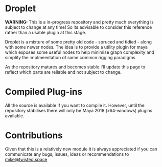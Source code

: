 Droplet
=======

**WARNING:** This is a in-progress repository and pretty much everything is subject to change at any time! So its advisable to consider this reference rather than a usable plugin at this stage.

Droplet is a mixture of some pretty old code - spruced and tidied - along with some newer nodes. The idea is to provide a utility plugin for maya which exposes some useful nodes to help minimise graph complexity and simplify the implmeentation of some common rigging paradigms.

As the repository matures and becomes stable I'll update this page to reflect which parts are reliable and not subject to change.

Compiled Plug-ins
=================

All the source is available if you want to compile it. However, until the repository stabilises there will only be Maya 2018 (x64-windows) plugins available.

Contributions
=============
Given that this is a relatively new module it is always appreciated if you can communicate any bugs, issues, ideas or recommendations to mike@twisted.space